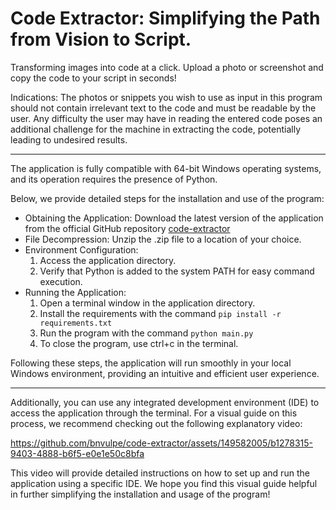 # Code Extractor: Simplifying the Path from Vision to Script.

Transforming images into code at a click. Upload a photo or screenshot and copy the code to your script in seconds!

Indications:
The photos or snippets you wish to use as input in this program should not contain irrelevant text to the code and must be readable by the user. Any difficulty the user may have in reading the entered code poses an additional challenge for the machine in extracting the code, potentially leading to undesired results.

-----------------------------------------------------------------------------
The application is fully compatible with 64-bit Windows operating systems, and its operation requires the presence of Python.

Below, we provide detailed steps for the installation and use of the program:
- Obtaining the Application:
   Download the latest version of the application from the official GitHub repository [code-extractor](https://github.com/bnvulpe/code-extractor)
- File Decompression:
   Unzip the .zip file to a location of your choice.
- Environment Configuration:
   1. Access the application directory.
   2. Verify that Python is added to the system PATH for easy command execution.
- Running the Application:
   1. Open a terminal window in the application directory.
   2. Install the requirements with the command `pip install -r requirements.txt`
   3. Run the program with the command `python main.py`
   4. To close the program, use ctrl+c in the terminal.

Following these steps, the application will run smoothly in your local Windows environment, providing an intuitive and efficient user experience.

---------------------------------------------------------------------------------------
Additionally, you can use any integrated development environment (IDE) to access the application through the terminal. For a visual guide on this process, we recommend checking out the following explanatory video:

https://github.com/bnvulpe/code-extractor/assets/149582005/b1278315-9403-4888-b6f5-e0e1e50c8bfa

This video will provide detailed instructions on how to set up and run the application using a specific IDE. We hope you find this visual guide helpful in further simplifying the installation and usage of the program!


